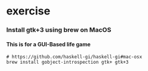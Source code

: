 # exercise

### Install gtk+3 using brew on MacOS
#### This is for a GUI-Based life game 
```shell
# https://github.com/haskell-gi/haskell-gi#mac-osx
brew install gobject-introspection gtk+ gtk+3
```